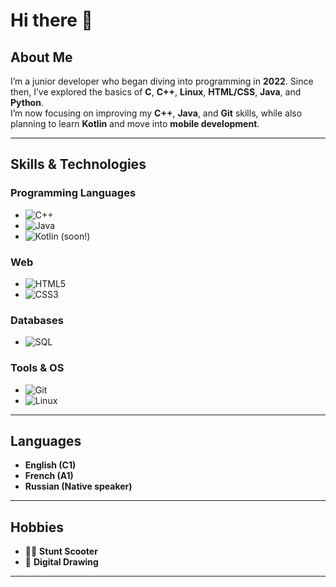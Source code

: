 # Hi there 👋

## About Me
I’m a junior developer who began diving into programming in **2022**. Since then, I’ve explored the basics of **C**, **C++**, **Linux**, **HTML/CSS**, **Java**, and **Python**.   
I’m now focusing on improving my **C++**, **Java**, and **Git** skills, while also planning to learn **Kotlin** and move into **mobile development**.

---

## Skills & Technologies

### Programming Languages
- ![C++](https://img.shields.io/badge/C++-00599C?style=flat-square&logo=c%2B%2B&logoColor=white)
- ![Java](https://img.shields.io/badge/Java-ED8B00?style=flat-square&logo=java&logoColor=white)
- ![Kotlin (soon!)](https://img.shields.io/badge/Kotlin-7F52FF?style=flat-square&logo=kotlin&logoColor=white)

### Web
- ![HTML5](https://img.shields.io/badge/HTML5-E34F26?style=flat-square&logo=html5&logoColor=white)
- ![CSS3](https://img.shields.io/badge/CSS3-1572B6?style=flat-square&logo=css3&logoColor=white)

### Databases
- ![SQL](https://img.shields.io/badge/SQL-003B57?style=flat-square&logo=sqlite&logoColor=white)

### Tools & OS
- ![Git](https://img.shields.io/badge/Git-F05032?style=flat-square&logo=git&logoColor=white)
- ![Linux](https://img.shields.io/badge/Linux-FCC624?style=flat-square&logo=linux&logoColor=black)

---

## Languages
- **English (C1)**  
- **French (A1)**  
- **Russian (Native speaker)**  

---

## Hobbies
- 🚴‍♀️ **Stunt Scooter**  
- 🎨 **Digital Drawing**  

---



<!--
## Проекты
- [Проект 1](ссылка) — описание проекта
- [Проект 2](ссылка) — описание проекта
-->

<!--
**zelenn/zelenn** is a ✨ _special_ ✨ repository because its `README.md` (this file) appears on your GitHub profile.

Here are some ideas to get you started:

- 🔭 I’m currently working on ...
- 🌱 I’m currently learning ...
- 👯 I’m looking to collaborate on ...
- 🤔 I’m looking for help with ...
- 💬 Ask me about ...
- 📫 How to reach me: ...
- 😄 Pronouns: ...
- ⚡ Fun fact: ...
-->
